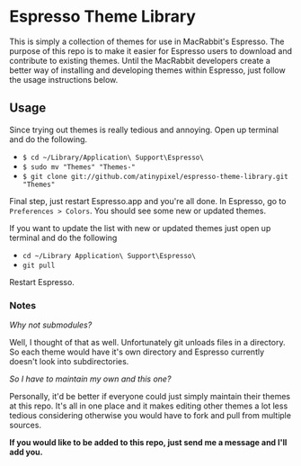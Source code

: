 # Espresso Theme Library

This is simply a collection of themes for use in MacRabbit's Espresso. The purpose of this repo is to make it easier for Espresso users to download and contribute to existing themes. Until the MacRabbit developers create a better way of installing and developing themes within Espresso, just follow the usage instructions below.


## Usage

Since trying out themes is really tedious and annoying. Open up terminal and do the following.

* `$ cd ~/Library/Application\ Support\Espresso\`
* `$ sudo mv "Themes" "Themes-"`
* `$ git clone git://github.com/atinypixel/espresso-theme-library.git "Themes"`

Final step, just restart Espresso.app and you're all done. In Espresso, go to `Preferences > Colors`. You should see some new or updated themes.

If you want to update the list with new or updated themes just open up terminal and do the following 

* `cd ~/Library Application\ Support\Espresso\`
* `git pull`

Restart Espresso.

### Notes

*Why not submodules?*

Well, I thought of that as well. Unfortunately git unloads files in a directory. So each theme would have it's own directory and Espresso currently doesn't look into subdirectories.

*So I have to maintain my own and this one?*

Personally, it'd be better if everyone could just simply maintain their themes at this repo. It's all in one place and it makes editing other themes a lot less tedious considering otherwise you would have to fork and pull from multiple sources.

**If you would like to be added to this repo, just send me a message and I'll add you.**